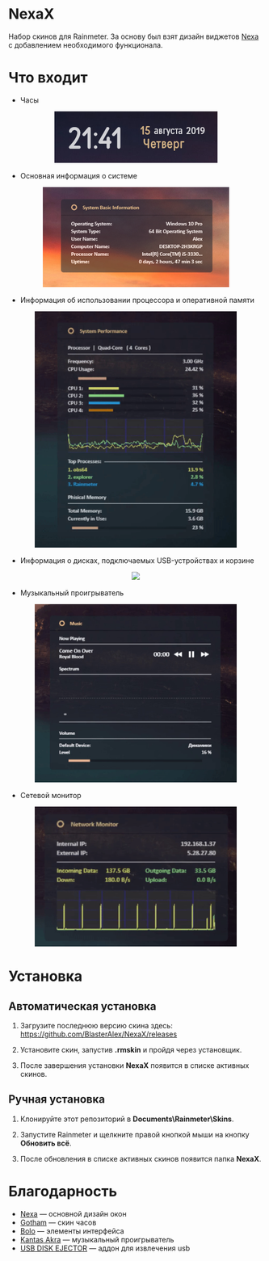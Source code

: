# NexaX
Набор скинов для Rainmeter. За основу был взят дизайн виджетов [Nexa](https://7themes.su/news/nexa/2017-07-02-1282) с добавлением необходимого функционала.

# Что входит
- Часы

<p align="center">
  <img src="./@Resources/preview/clock.png"/>
</p>
  
- Основная информация о системе

<p align="center">
  <img src="./@Resources/preview/system.png"/>
</p>
 
- Информация об использовании процессора и оперативной памяти

<p align="center">
  <img src="./@Resources/preview/resources.gif" width="400"/>
</p>

- Информация о дисках, подключаемых USB-устройствах и корзине

<p align="center">
  <img src="./@Resources/preview/drive.gif" width="400"/>
</p>

- Музыкальный проигрыватель

<p align="center">
  <img src="./@Resources/preview/music.gif" width="400"/>
</p>

- Сетевой монитор

<p align="center">
  <img src="./@Resources/preview/network.gif" width="400"/>
</p>

# Установка
## Автоматическая установка
1. Загрузите последнюю версию скина здесь: https://github.com/BlasterAlex/NexaX/releases

2. Установите скин, запустив **.rmskin** и пройдя через установщик.

3. После завершения установки **NexaX** появится в списке активных скинов.

## Ручная установка
1. Клонируйте этот репозиторий в **Documents\Rainmeter\Skins**.

2. Запустите Rainmeter и щелкните правой кнопкой мыши на кнопку **Обновить всё**.

3. После обновления в списке активных скинов появится папка **NexaX**.

# Благодарность
- [Nexa](https://7themes.su/news/nexa/2017-07-02-1282) — основной дизайн окон
- [Gotham](https://7themes.su/news/gotham_for_rainmetter/2016-04-21-1174) — скин часов
- [Bolo](https://7themes.su/news/bolo_monitoring_sistemy/2012-09-09-415) — элементы интерфейса
- [Kantas Akra](https://visualskins.com/skin/kantas-akra) — музыкальный проигрыватель
- [USB DISK EJECTOR](https://quickandeasysoftware.net/software/usb-disk-ejector) — аддон для извлечения usb